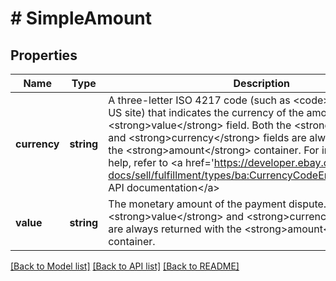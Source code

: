 # # SimpleAmount

## Properties

Name | Type | Description | Notes
------------ | ------------- | ------------- | -------------
**currency** | **string** | A three-letter ISO 4217 code (such as &lt;code&gt;USD&lt;/code&gt; for US site) that indicates the currency of the amount in the &lt;strong&gt;value&lt;/strong&gt; field. Both the &lt;strong&gt;value&lt;/strong&gt; and &lt;strong&gt;currency&lt;/strong&gt; fields are always returned with the &lt;strong&gt;amount&lt;/strong&gt; container. For implementation help, refer to &lt;a href&#x3D;&#39;https://developer.ebay.com/api-docs/sell/fulfillment/types/ba:CurrencyCodeEnum&#39;&gt;eBay API documentation&lt;/a&gt; | [optional]
**value** | **string** | The monetary amount of the payment dispute. Both the &lt;strong&gt;value&lt;/strong&gt; and &lt;strong&gt;currency&lt;/strong&gt; fields are always returned with the &lt;strong&gt;amount&lt;/strong&gt; container. | [optional]

[[Back to Model list]](../../README.md#models) [[Back to API list]](../../README.md#endpoints) [[Back to README]](../../README.md)
